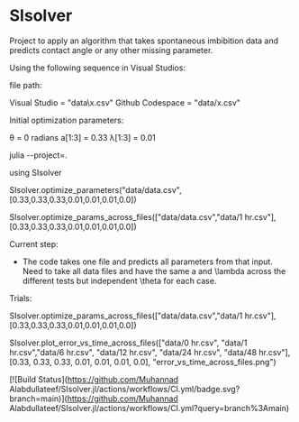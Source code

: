 # SIsolver

Project to apply an algorithm that takes spontaneous imbibition data and predicts contact angle or any other missing parameter.  

Using the following sequence in Visual Studios:

file path:

Visual Studio = "data\\x.csv"
Github Codespace = "data/x.csv"

Initial optimization parameters:

θ = 0 radians
a[1:3] = 0.33
λ[1:3] = 0.01

julia --project=.

using SIsolver

SIsolver.optimize_parameters("data/data.csv",[0.33,0.33,0.33,0.01,0.01,0.01,0.0])

SIsolver.optimize_params_across_files(["data/data.csv","data/1 hr.csv"], [0.33,0.33,0.33,0.01,0.01,0.01,0.0])

Current step:

* The code takes one file and predicts all parameters from that input. Need to take all data files and have the same a and \lambda across the different tests but independent \theta for each case.

Trials:

SIsolver.optimize_params_across_files(["data/data.csv","data/1 hr.csv"], [0.33,0.33,0.33,0.01,0.01,0.01,0.0])

SIsolver.plot_error_vs_time_across_files(["data/0 hr.csv", "data/1 hr.csv","data/6 hr.csv", "data/12 hr.csv", "data/24 hr.csv", "data/48 hr.csv"], [0.33, 0.33, 0.33, 0.01, 0.01, 0.01, 0.0], "error_vs_time_across_files.png")

[![Build Status](https://github.com/Muhannad Alabdullateef/SIsolver.jl/actions/workflows/CI.yml/badge.svg?branch=main)](https://github.com/Muhannad Alabdullateef/SIsolver.jl/actions/workflows/CI.yml?query=branch%3Amain)

